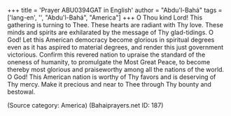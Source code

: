 +++
title = 'Prayer ABU0394GAT in English'
author = "Abdu'l-Bahá"
tags = ['lang-en', '', "Abdu'l-Bahá", "America"]
+++
O Thou kind Lord!  This gathering is turning to Thee.  These hearts are radiant with Thy love.  These minds and spirits are exhilarated by the message of Thy glad-tidings.  O God!  Let this American democracy become glorious in spiritual degrees even as it has aspired to material degrees, and render this just government victorious.  Confirm this revered nation to upraise the standard of the oneness of humanity, to promulgate the Most Great Peace, to become thereby most glorious and praiseworthy among all the nations of the world.  O God! This American nation is worthy of Thy favors and is deserving of Thy mercy.  Make it precious and near to Thee through Thy bounty and bestowal.

(Source category: America)
(Bahaiprayers.net ID: 187)
